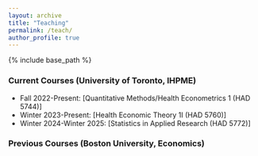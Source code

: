 ```yaml
---
layout: archive
title: "Teaching"
permalink: /teach/
author_profile: true
---
```


{% include base_path %}

### Current Courses (University of Toronto, IHPME)
* Fall 2022-Present: [Quantitative Methods/Health Econometrics 1 (HAD 5744)]
* Winter 2023-Present: [Health Economic Theory 1I (HAD 5760)]
* Winter 2024-Winter 2025: [Statistics in Applied Research (HAD 5772)]

### Previous Courses (Boston University, Economics) 


